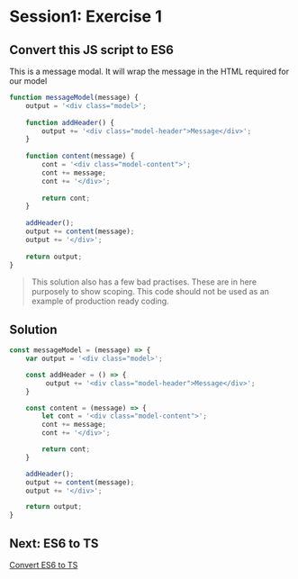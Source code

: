 # Session1: Exercise 1
## Convert this JS script to ES6

This is a message modal.
It will wrap the message in the HTML required for our model

```javascript
function messageModel(message) {
    output = '<div class="model>';
    
    function addHeader() {
        output += '<div class="model-header">Message</div>';
    }
    
    function content(message) {
        cont = '<div class="model-content">';
        cont += message;
        cont += '</div>';
        
        return cont;
    }
    
    addHeader();
    output += content(message);
    output += '</div>';
    
    return output;
}
```

> This solution also has a few bad practises.
These are in here purposely to show scoping.
This code should not be used as an example of production ready coding.


## Solution

```typescript
const messageModel = (message) => {
    var output = '<div class="model>';

    const addHeader = () => {
         output += '<div class="model-header">Message</div>';
    }

    const content = (message) => {
        let cont = '<div class="model-content">';
        cont += message;
        cont += '</div>';

        return cont;
    }

    addHeader();
    output += content(message);
    output += '</div>';

    return output;
}
```
## Next: ES6 to TS
[Convert ES6 to TS](es6-to-ts.md)